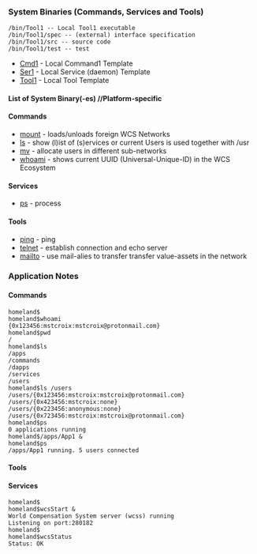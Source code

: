 ### System Binaries (Commands, Services and Tools)

```
/bin/Tool1 -- Local Tool1 executable
/bin/Tool1/spec -- (external) interface specification
/bin/Tool1/src -- source code
/bin/Tool1/test -- test
```
* [Cmd1](/bin/Cmd1) - Local Command1 Template
* [Ser1](/bin/Serv1) - Local Service (daemon) Template
* [Tool1](/bin/Tool1) - Local Tool Template

#### List of System Binary(-es) //Platform-specific 
#### Commands
* [mount](/bin/mount) - loads/unloads foreign WCS Networks
* [ls](/bin/ls) - show (l)ist of (s)ervices or current Users is used together with /usr 
* [mv](/bin/mv) - allocate users in different sub-networks
* [whoami](/bin/whoami) - shows current UUID (Universal-Unique-ID) in the WCS Ecosystem

#### Services
* [ps](/bin/ps) - process

#### Tools
* [ping](/bin/ping) - ping
* [telnet](/bin/telnet) - establish connection and echo server
* [mailto](/bin/mailto) - use mail-alies to transfer transfer value-assets in the network

### Application Notes

#### Commands
```
homeland$
homeland$whoami
{0x123456:mstcroix:mstcroix@protonmail.com}
homeland$pwd
/
homeland$ls
/apps
/commands
/dapps
/services
/users
homeland$ls /users
/users/{0x123456:mstcroix:mstcroix@protonmail.com}
/users/{0x423456:mstcroix:none}
/users/{0x223456:anonymous:none}
/users/{0x723456:mstcroix:mstcroix@protonmail.com}
homeland$ps
0 applications running
homeland$/apps/App1 &
homeland$ps
/apps/App1 running. 5 users connected
```

#### Tools

#### Services
```
homeland$
homeland$wcsStart &
World Compensation System server (wcss) running
Listening on port:280182
homeland$
homeland$wcsStatus
Status: OK
```

